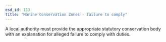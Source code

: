 ```yaml
---
esd_id: 113
title: "Marine Conservation Zones - failure to comply"
---
```


A local authority must provide the appropriate statutory conservation body with an explanation for alleged failure to comply with duties.


